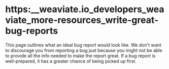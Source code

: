 # https:\_\_weaviate.io_developers_weaviate_more-resources_write-great-bug-reports

This page outlines what an ideal bug report would look like. We don't want to discourage you from reporting a bug just because you might not be able to provide all the info needed to make the report great. If a bug report is well-prepared, it has a greater chance of being picked up first.
